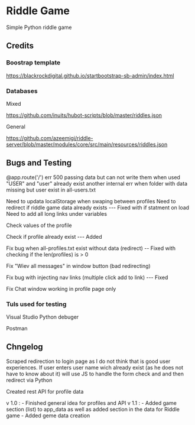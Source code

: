 # Riddle Game

Simple Python riddle game

## Credits

### Boostrap template

https://blackrockdigital.github.io/startbootstrap-sb-admin/index.html

### Databases

Mixed

https://github.com/inuits/hubot-scripts/blob/master/riddles.json

General

https://github.com/azeemigi/riddle-server/blob/master/modules/core/src/main/resources/riddles.json


## Bugs and Testing

@app.route('/')
err 500 passing data but can not write them when used "USER" and "user" already exist
another internal err when folder with data missing but user exist in all-users.txt


Need to updata localStorage when swaping between profiles
Need to redirect if riddle game data already exists --- Fixed with if statment on load
Need to add all long links under variables

Check values of the profile

Check if profile already exist --- Added

Fix bug when all-profiles.txt exist without data (redirect) --  Fixed with checking if the len(profiles) is > 0

Fix "Wiev all messages" in window button (bad redirecting)

Fix bug with injecting nav links (multiple click add to link) --- Fixed

Fix Chat window working in profile page only


### Tuls used for testing

Visual Studio Python debuger

Postman


## Chngelog

Scraped redirection to login page as I do not think that is good user experiences.
If user enters user name wich already exist (as he does not have to know about it)
will use JS to handle the form check and and then redirect via Python

Created rest API for profile data

v 1.0 :
	- Finished general idea for profiles and API
v 1.1 :
	- Added game section (list) to app_data as well as added section in the data for Riddle game
	- Added geme data creation
